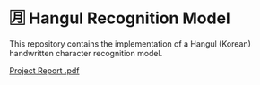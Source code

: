 # 🈷 Hangul Recognition Model

This repository contains the implementation of a Hangul (Korean) handwritten character recognition model.

[Project Report .pdf](https://github.com/user-attachments/files/21463379/Project.Report.pdf)

